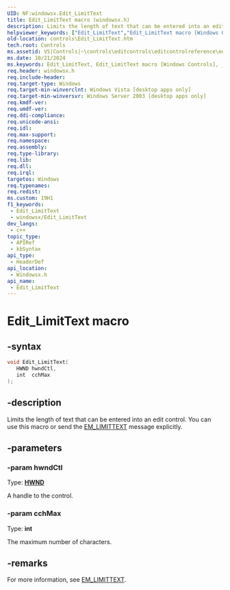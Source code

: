 ```yaml
---
UID: NF:windowsx.Edit_LimitText
title: Edit_LimitText macro (windowsx.h)
description: Limits the length of text that can be entered into an edit control. You can use this macro or send the EM_LIMITTEXT message explicitly.
helpviewer_keywords: ["Edit_LimitText","Edit_LimitText macro [Windows Controls]","_win32_Edit_LimitText","_win32_Edit_LimitText_cpp","controls.Edit_LimitText","controls._win32_Edit_LimitText","windowsx/Edit_LimitText"]
old-location: controls\Edit_LimitText.htm
tech.root: Controls
ms.assetid: VS|Controls|~\controls\editcontrols\editcontrolreference\editcontrolmacros\edit_limittext.htm
ms.date: 10/21/2024
ms.keywords: Edit_LimitText, Edit_LimitText macro [Windows Controls], _win32_Edit_LimitText, _win32_Edit_LimitText_cpp, controls.Edit_LimitText, controls._win32_Edit_LimitText, windowsx/Edit_LimitText
req.header: windowsx.h
req.include-header: 
req.target-type: Windows
req.target-min-winverclnt: Windows Vista [desktop apps only]
req.target-min-winversvr: Windows Server 2003 [desktop apps only]
req.kmdf-ver: 
req.umdf-ver: 
req.ddi-compliance: 
req.unicode-ansi: 
req.idl: 
req.max-support: 
req.namespace: 
req.assembly: 
req.type-library: 
req.lib: 
req.dll: 
req.irql: 
targetos: Windows
req.typenames: 
req.redist: 
ms.custom: 19H1
f1_keywords:
 - Edit_LimitText
 - windowsx/Edit_LimitText
dev_langs:
 - c++
topic_type:
 - APIRef
 - kbSyntax
api_type:
 - HeaderDef
api_location:
 - Windowsx.h
api_name:
 - Edit_LimitText
---
```


# Edit_LimitText macro

## -syntax

```cpp
void Edit_LimitText(
   HWND hwndCtl,
   int  cchMax
);
```


## -description

Limits the length of text that can be entered into an edit control. You can use this macro or send the <a href="/windows/desktop/Controls/em-limittext">EM_LIMITTEXT</a> message explicitly.

## -parameters

### -param hwndCtl

Type: <b><a href="/windows/desktop/WinProg/windows-data-types">HWND</a></b>

A handle to the control.

### -param cchMax

Type: <b>int</b>

The maximum number of characters.

## -remarks

For more information, see <a href="/windows/desktop/Controls/em-limittext">EM_LIMITTEXT</a>.
